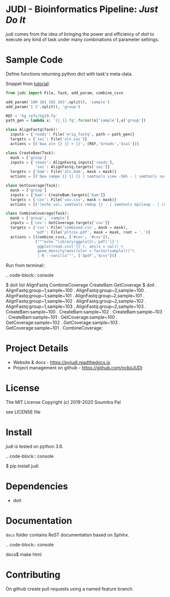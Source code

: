 JUDI - Bioinformatics Pipeline: *Just Do It*
============================================

*judi* comes from the idea of bringing the power and efficiency of *doit* to
execute any kind of task under many combinations of parameter settings.


Sample Code
===========

Define functions returning python dict with task's meta-data.

Snippet from [tutorial](https://judi.readthedocs.io/tutorial_1.html):

```python
from judi import File, Task, add_param, combine_csvs

add_param('100 101 102 103'.split(), 'sample')
add_param('1 2'.split(), 'group')

REF = 'hg_refs/hg19.fa'
path_gen = lambda x: '{}_{}.fq'.format(x['sample'],x['group'])

class AlignFastq(Task):
  inputs = {'reads': File('orig_fastq', path = path_gen)}
  targets = {'sai': File('aln.sai')}
  actions = [('bwa aln {} {} > {}', [REF,'$reads','$sai'])]

class CreateBam(Task):
  mask = ['group']
  inputs = {'reads': AlignFastq.inputs['reads'],
             'sai': AlignFastq.targets['sai']}
  targets = {'bam': File('aln.bam', mask = mask)}
  actions = [('bwa sampe {} {} {} | samtools view -Sbh - | samtools sort - > {}', [REF,'$sai','$reads','$bam'])]

class GetCoverage(Task):
  mask = ['group']
  inputs = {'bam': CreateBam.targets['bam']}
  targets = {'cov': File('cov.csv', mask = mask)}
  actions = [('(echo val; samtools rmdup {} - | samtools mpileup - | cut -f4) > {}', ['$bam','$cov'])]

class CombineCoverage(Task):
  mask = ['group', 'sample']
  inputs = {'cov': GetCoverage.targets['cov']}
  targets = {'csv': File('combined.csv', mask = mask),
             'pdf': File('pltcov.pdf', mask = mask, root = '.')}
  actions = [(combine_csvs, ['#cov', '#csv']),
             ("""echo "library(ggplot2); pdf('{}')
              ggplot(read.csv('{}'), aes(x = val)) +
              geom_density(aes(color = factor(sample)))"\
              | R --vanilla""", ['$pdf','$csv'])]
```
Run from terminal::

.. code-block:: console

  $ doit list
  AlignFastq
  CombineCoverage
  CreateBam
  GetCoverage
  $ doit
  . AlignFastq:group~1,sample~100
  . AlignFastq:group~2,sample~100
  . AlignFastq:group~1,sample~101
  . AlignFastq:group~2,sample~101
  . AlignFastq:group~1,sample~102
  . AlignFastq:group~2,sample~102
  . AlignFastq:group~1,sample~103
  . AlignFastq:group~2,sample~103
  . CreateBam:sample~100
  . CreateBam:sample~102
  . CreateBam:sample~103
  . CreateBam:sample~101
  . GetCoverage:sample~100
  . GetCoverage:sample~102
  . GetCoverage:sample~103
  . GetCoverage:sample~101
  . CombineCoverage:


Project Details
===============

 - Website & docs - https://pyjudi.readthedocs.io
 - Project management on github - https://github.com/ncbi/JUDI

License
=======

The MIT License
Copyright (c) 2019-2020 Soumitra Pal

see LICENSE file


Install
=======

*judi* is tested on python 3.6.

.. code-block:: console

  $ pip install judi


Dependencies
=============

- doit

Documentation
=============

``docs`` folder contains ReST documentation based on Sphinx.

.. code-block:: console

  docs$ make html

Contributing
==============

On github create pull requests using a named feature branch.
